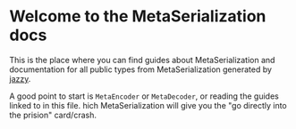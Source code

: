 # Welcome to the MetaSerialization docs

This is the place where you can find guides about MetaSerialization and documentation for all public types from MetaSerialization generated by [jazzy](https://github.com/realm/jazzy).

A good point to start is `MetaEncoder` or `MetaDecoder`, or reading the guides linked to in this file.
hich MetaSerialization will give you the "go directly into the prision" card/crash.
